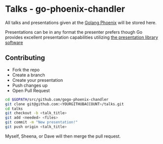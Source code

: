 # Talks - go-phoenix-chandler

All talks and presentations given at the [Golang Phoenix](http://www.meetup.com/Golang-Phoenix/) will be stored here.

Presentations can be in any format the presenter prefers though Go provides excellent presentation capabilities utilizing [the presentation library software](http://godoc.org/code.google.com/p/go.tools/present)

## Contributing

- Fork the repo
- Create a branch
- Create your presentation
- Push changes up
- Open Pull Request

```bash
cd $GOPATH/src/github.com/gogo-phoenix-chandler
git clone git@github.com:<YOURGITHUBACCOUNT>/talks.git
cd talks
git checkout -b <talk_title>
git add <needed> <files>
git commit -m "New presentation!"
git push origin <talk_title>
```

Myself, Sheena, or Dave will then merge the pull request.
